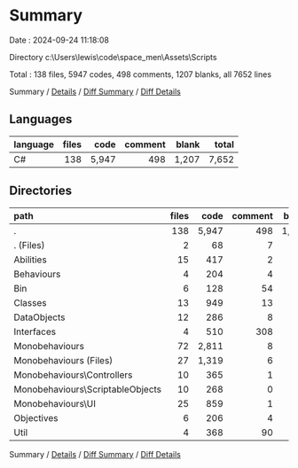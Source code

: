 # Summary

Date : 2024-09-24 11:18:08

Directory c:\\Users\\lewis\\code\\space_men\\Assets\\Scripts

Total : 138 files,  5947 codes, 498 comments, 1207 blanks, all 7652 lines

Summary / [Details](details.md) / [Diff Summary](diff.md) / [Diff Details](diff-details.md)

## Languages
| language | files | code | comment | blank | total |
| :--- | ---: | ---: | ---: | ---: | ---: |
| C# | 138 | 5,947 | 498 | 1,207 | 7,652 |

## Directories
| path | files | code | comment | blank | total |
| :--- | ---: | ---: | ---: | ---: | ---: |
| . | 138 | 5,947 | 498 | 1,207 | 7,652 |
| . (Files) | 2 | 68 | 7 | 25 | 100 |
| Abilities | 15 | 417 | 2 | 90 | 509 |
| Behaviours | 4 | 204 | 4 | 31 | 239 |
| Bin | 6 | 128 | 54 | 33 | 215 |
| Classes | 13 | 949 | 13 | 139 | 1,101 |
| DataObjects | 12 | 286 | 8 | 53 | 347 |
| Interfaces | 4 | 510 | 308 | 150 | 968 |
| Monobehaviours | 72 | 2,811 | 8 | 578 | 3,397 |
| Monobehaviours (Files) | 27 | 1,319 | 6 | 240 | 1,565 |
| Monobehaviours\\Controllers | 10 | 365 | 1 | 84 | 450 |
| Monobehaviours\\ScriptableObjects | 10 | 268 | 0 | 50 | 318 |
| Monobehaviours\\UI | 25 | 859 | 1 | 204 | 1,064 |
| Objectives | 6 | 206 | 4 | 45 | 255 |
| Util | 4 | 368 | 90 | 63 | 521 |

Summary / [Details](details.md) / [Diff Summary](diff.md) / [Diff Details](diff-details.md)